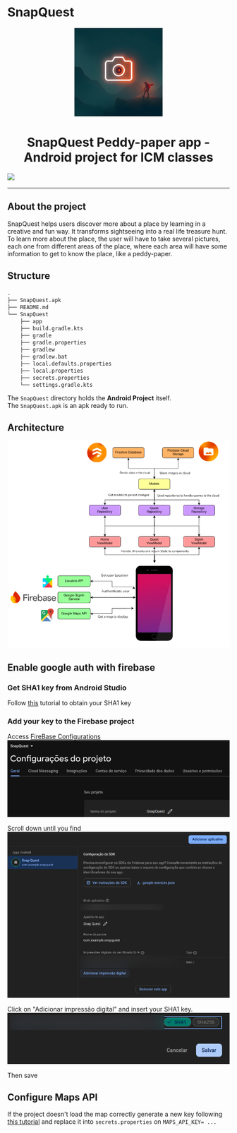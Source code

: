 # SnapQuest

<p align="center">
  <img src="./images-readme/SnapQuest_logo.png" width="200px" />
  <h1 align="center">SnapQuest Peddy-paper app - Android project for ICM classes</h1>
  <img src="./images-readme/screens.png"  />
</p>
<hr/>

## About the project
SnapQuest helps users discover more about a place by learning in a creative and fun way. It transforms sightseeing into a real life treasure hunt. To learn more about the place, the user will have to take several pictures, each one from different areas of the place, where each area will have some information to get to know the place, like a peddy-paper.
## Structure
```
.
├── SnapQuest.apk
├── README.md
└── SnapQuest
    ├── app
    ├── build.gradle.kts
    ├── gradle
    ├── gradle.properties
    ├── gradlew
    ├── gradlew.bat
    ├── local.defaults.properties
    ├── local.properties
    ├── secrets.properties
    └── settings.gradle.kts
```
The `SnapQuest` directory holds the **Android Project** itself.\
The `SnapQuest.apk` is an apk ready to run.

## Architecture

![alt text](<images-readme/architecture_diagram.png>)


## Enable google auth with firebase

### **Get SHA1 key from Android Studio**

Follow [this](https://medium.com/@mr.appbuilder/how-to-get-sha1-key-in-android-studio-current-version-or-newversion-cb90814c14cd) tutorial to obtain your SHA1 key

### **Add your key to the Firebase project**

Access [FireBase Configurations](https://console.firebase.google.com/project/snapquest-56a72/settings/general/android:com.example.snapquest?hl=pt-br)
![alt text](images-readme/firebase1.png)

Scroll down until you find
![alt text](images-readme/firebase2.png)

Click on "Adicionar impressão digital" and insert your SHA1 key.
![alt text](<images-readme/firebase3.png>)

Then save

## Configure Maps API

If the project doesn't load the map correctly generate a new key following [this tutorial](https://developers.google.com/maps/documentation/android-sdk/get-api-key) and replace it into `secrets.properties` on `MAPS_API_KEY= ... `
